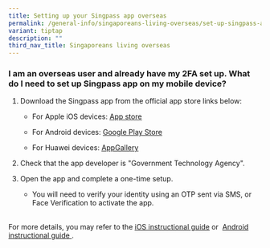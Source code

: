 ```yaml
---
title: Setting up your Singpass app overseas
permalink: /general-info/singaporeans-living-overseas/set-up-singpass-app-overseas/
variant: tiptap
description: ""
third_nav_title: Singaporeans living overseas
---
```

<h3>I am an overseas user and already have my 2FA set up. What do I need to set up Singpass app on my mobile device?</h3>
<ol data-tight="true" class="tight">
<li>
<p>Download the Singpass app from the official app store links below:</p>
<ul data-tight="true" class="tight">
<li>
<p>For Apple iOS devices: <a href="https://apps.apple.com/us/app/singpass/id1340660807" rel="noopener noreferrer nofollow" target="_blank"><u>App store</u></a>
</p>
</li>
<li>
<p>For Android devices: <a href="https://play.google.com/store/apps/details?id=sg.ndi.sp" rel="noopener noreferrer nofollow" target="_blank"><u>Google Play Store</u></a>
</p>
</li>
<li>
<p>For Huawei devices: <a href="https://appgallery.huawei.com/#/app/C104129719" rel="noopener noreferrer nofollow" target="_blank"><u>AppGallery</u></a>
</p>
</li>
</ul>
</li>
<li>
<p>Check that the app developer is "Government Technology Agency".</p>
</li>
<li>
<p>Open the app and complete a one-time setup.</p>
<ul data-tight="true" class="tight">
<li>
<p>You will need to verify your identity using an OTP sent via SMS, or Face
Verification to activate the app.</p>
</li>
</ul>
</li>
</ol>
<p>
<br>For more details, you may refer to the&nbsp;<a href="https://www.singpass.gov.sg/home/ui/assets/pdf/Singpass_App_iOS_Guide.pdf" rel="noopener" target="_blank"><u>iOS instructional guide</u></a>&nbsp;or&nbsp;
<a href="https://www.singpass.gov.sg/home/ui/assets/pdf/Singpass_App_Android_Guide.pdf" rel="noopener" target="_blank"><u>Android instructional guide</u> 
</a>.</p>
